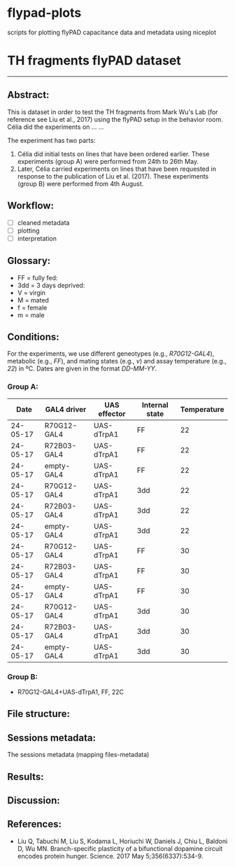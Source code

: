 # flypad-plots
scripts for plotting flyPAD capacitance data and metadata using niceplot

# TH fragments flyPAD dataset
***
## Abstract:
This is dataset in order to test the TH fragments from Mark Wu's Lab (for reference see Liu et al., 2017) using the flyPAD setup in the behavior room. Célia did the experiments on ... ...

The experiment has two parts:
1. Célia did initial tests on lines that have been ordered earlier. These experiments (group A) were performed from 24th to 26th May.
2. Later, Célia carried experiments on lines that have been requested in response to the publication of Liu et al. (2017). These experiments (group B) were performed from 4th August.

## Workflow:
- [ ] cleaned metadata
- [ ] plotting
- [ ] interpretation

## Glossary:
* FF = fully fed:
* 3dd = 3 days deprived:
* V = virgin
* M = mated
* f = female
* m = male

## Conditions:
For the experiments, we use different geneotypes (e.g., *R70G12-GAL4*), metabolic (e.g., *FF*), and mating states (e.g., *v*) and assay temperature (e.g., *22*) in ºC. Dates are given in the format *DD-MM-YY*.

### Group A:

|    Date | GAL4 driver | UAS effector | Internal state | Temperature |
|    ---- | ----------- | ------------ | -------------- | ----------- |
| 24-05-17| R70G12-GAL4 |    UAS-dTrpA1|              FF|           22|
| 24-05-17| R72B03-GAL4 |    UAS-dTrpA1|              FF|           22|
| 24-05-17| empty-GAL4  |    UAS-dTrpA1|              FF|           22|
| 24-05-17| R70G12-GAL4 |    UAS-dTrpA1|             3dd|           22|
| 24-05-17| R72B03-GAL4 |    UAS-dTrpA1|             3dd|           22|
| 24-05-17| empty-GAL4  |    UAS-dTrpA1|             3dd|           22|
| 24-05-17| R70G12-GAL4 |    UAS-dTrpA1|              FF|           30|
| 24-05-17| R72B03-GAL4 |    UAS-dTrpA1|              FF|           30|
| 24-05-17| empty-GAL4  |    UAS-dTrpA1|              FF|           30|
| 24-05-17| R70G12-GAL4 |    UAS-dTrpA1|             3dd|           30|
| 24-05-17| R72B03-GAL4 |    UAS-dTrpA1|             3dd|           30|
| 24-05-17| empty-GAL4  |    UAS-dTrpA1|             3dd|           30|

### Group B:



* R70G12-GAL4+UAS-dTrpA1, FF, 22C

## File structure:

## Sessions metadata:
The sessions metadata (mapping files-metadata)

## Results:

## Discussion:

## References:
* Liu Q, Tabuchi M, Liu S, Kodama L, Horiuchi W, Daniels J, Chiu L, Baldoni D, Wu MN. Branch-specific plasticity of a bifunctional dopamine circuit encodes protein hunger. Science. 2017 May 5;356(6337):534-9.
